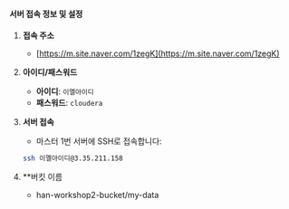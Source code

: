 #### 서버 접속 정보 및 설정

1. **접속 주소**  
   - [https://m.site.naver.com/1zegK](https://m.site.naver.com/1zegK)

2. **아이디/패스워드**  
   - **아이디**: `이멜아이디`  
   - **패스워드**: `cloudera`

3. **서버 접속**  
   - 마스터 1번 서버에 SSH로 접속합니다:

   ```bash
   ssh 이멜아이디@3.35.211.158
4. **버킷 이름
   - han-workshop2-bucket/my-data
